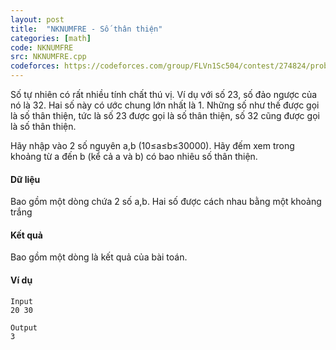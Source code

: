 ```yaml
---
layout: post
title:  "NKNUMFRE - Số thân thiện"
categories: [math]
code: NKNUMFRE
src: NKNUMFRE.cpp
codeforces: https://codeforces.com/group/FLVn1Sc504/contest/274824/problem/X
---
```




  


Số tự nhiên có rất nhiều tính chất thú vị. Ví dụ với số 23, số đảo ngược của nó là 32. Hai số này có ước chung lớn nhất là 1. Những số như thế được gọi là số thân thiện, tức là số 23 được gọi là số thân thiện, số 32 cũng được gọi là số thân thiện.

Hãy nhập vào 2 số nguyên a,b (10≤a≤b≤30000). Hãy đếm xem trong khoảng từ a đến b (kể cả a và b) có bao nhiêu số thân thiện.

#### Dữ liệu

Bao gồm một dòng chứa 2 số a,b. Hai số được cách nhau bằng một khoảng trắng

#### Kết quả

Bao gồm một dòng là kết quả của bài toán.

#### Ví dụ

```
Input
20 30		

Output
3

```

<!--more-->


